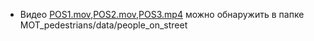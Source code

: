 * Видео [POS1.mov](/MOT_pedestrians/data/people_on_street/POS1.mov),[POS2.mov](/MOT_pedestrians/data/people_on_street/POS2.mov),[POS3.mp4](/MOT_pedestrians/data/people_on_street/POS3.mp4) можно обнаружить в папке MOT_pedestrians/data/people_on_street 
